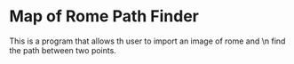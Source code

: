 # Map of Rome Path Finder
This is a program that allows th  user to import an image of rome and \n
find the path between two points.
